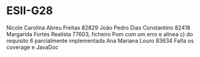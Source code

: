# ESII-G28
Nicole Carolina Abreu Freitas 82829
João Pedro Dias Constantino 82418
Margarida Fortes Realista 77603, ficheiro Pom com um erro e alínea c) do requisito 6 parcialmente implementada
Ana Mariana Louro 83634 Falta os coverage e JavaDoc 
